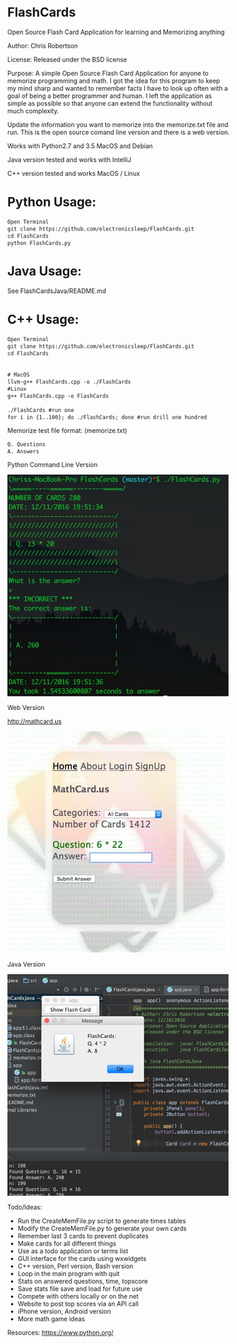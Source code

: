 FlashCards
==========

Open Source Flash Card Application for learning and Memorizing anything

Author: Chris Robertson

License: Released under the BSD license

Purpose: A simple Open Source Flash Card Application for anyone to memorize programming and math. 
I got the idea for this program to keep my mind sharp and wanted to remember facts I have to look 
up often with a goal of being a better programmer and human. I left the application as simple as 
possible so that anyone can extend the functionality without much complexity. 

Update the information you want to memorize into the memorize.txt file and run. This is the open source comand line version and there is a web version. 

Works with Python2.7 and 3.5 MacOS and Debian

Java version tested and works with IntelliJ

C++ version tested and works MacOS / Linux

# Python Usage:
```
Open Terminal
git clone https://github.com/electronicsleep/FlashCards.git
cd FlashCards
python FlashCards.py
```

# Java Usage:
See FlashCardsJava/README.md


# C++ Usage:
```
Open Terminal
git clone https://github.com/electronicsleep/FlashCards.git
cd FlashCards


# MacOS
llvm-g++ FlashCards.cpp -o ./FlashCards
#Linux
g++ FlashCards.cpp -o FlashCards

./FlashCards #run one
for i in {1..100}; do ./FlashCards; done #run drill one hundred
```

Memorize test file format: (memorize.txt)
```
Q. Questions
A. Answers
```

Python Command Line Version

![Screenshot CLI](screenshot-cli.jpg?raw=true "ScreenShot CLI")

Web Version

http://mathcard.us

![Screenshot Web](screenshot-web.jpg?raw=true "ScreenShot Web")

Java Version

![Screenshot Java](screenshot-java.jpg?raw=true "ScreenShot Java")


Todo/Ideas:
* Run the CreateMemFile.py script to generate times tables
* Modify the CreateMemFile.py to generate your own cards
* Remember last 3 cards to prevent duplicates
* Make cards for all different things
* Use as a todo application or terms list
* GUI interface for the cards using wxwidgets
* C++ version, Perl version, Bash version
* Loop in the main program with quit
* Stats on answered questions, time, topscore
* Save stats file save and load for future use
* Compete with others locally or on the net
* Website to post top scores via an API call
* iPhone version, Android version
* More math game ideas

Resources:
https://www.python.org/
